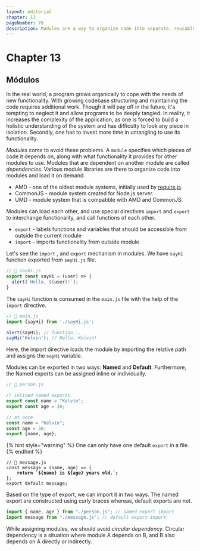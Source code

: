 ```yaml
---
layout: editorial
chapter: 13
pageNumber: 70
description: Modules are a way to organize code into separate, reusable, and encapsulated components. Modules allow developers to break down large and complex codebases into smaller, manageable parts, making it easier to understand, maintain, and collaborate on projects.
---
```


# Chapter 13

## Módulos

In the real world, a program grows organically to cope with the needs of new functionality. With growing codebase structuring and maintaining the code requires additional work. Though it will pay off in the future, it's tempting to neglect it and allow programs to be deeply tangled. In reality, it increases the complexity of the application, as one is forced to build a holistic understanding of the system and has difficulty to look any piece in isolation. Secondly, one has to invest more time in untangling to use its functionality.

_Modules_ come to avoid these problems. A `module` specifies which pieces of code it depends on, along with what functionality it provides for other modules to use. Modules that are dependent on another module are called _dependencies_.  Various module libraries are there to organize code into modules and load it on demand.

* AMD - one of the oldest module systems, initially used by [require.js](https://requirejs.org/).
* CommonJS - module system created for Node.js server.
* UMD - module system that is compatible with AMD and CommonJS.

Modules can load each other, and use special directives `import` and `export` to interchange functionality, and call functions of each other.

* `export` - labels functions and variables that should be accessible  from outside  the current module
* `import` - imports functionality from outside module

Let's see the `import`  , and `export` mechanism in modules.  We have  `sayHi` function exported from `sayHi.js` file.

```javascript
// 📁 sayHi.js
export const sayHi = (user) => {
  alert(`Hello, ${user}!`);
}
```

The `sayHi` function is consumed in the `main.js` file with the help of the `import` directive.

```javascript
// 📁 main.js
import {sayHi} from './sayHi.js';

alert(sayHi); // function...
sayHi('Kelvin'); // Hello, Kelvin!
```

Here, the import directive loads the module by importing the relative path and assigns the `sayHi` variable.

Modules can be exported in two ways: **Named** and **Default**. Furthermore, the Named exports can be assigned inline or individually.

```javascript
// 📁 person.js 

// inlined named exports
export const name = "Kelvin";
export const age = 30;

// at once
const name = "Kelvin";
const age = 30;
export {name, age};
```

{% hint style="warning" %}
One can only have one default `export` in a file.
{% endhint %}

<pre class="language-javascript"><code class="lang-javascript">// 📁 message.js 
const message = (name, age) => {
<strong>    return `${name} is ${age} years old.`;
</strong>};
export default message;
</code></pre>

Based on the type of export, we can import it in two ways. The named export are constructed using curly braces whereas, default exports are not.

```javascript
import { name, age } from "./person.js"; // named export import
import message from "./message.js"; // default export import
```

While assigning modules, we should avoid _circular dependency_. Circular dependency is a situation where module A depends on B, and B  also depends on A directly or indirectly.&#x20;
